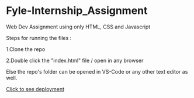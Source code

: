 # Fyle-Internship_Assignment

Web Dev Assignment using only HTML, CSS and Javascript

<p><bold>Steps for running the files :</bold></p>
<p>1.Clone the repo</p>
<p>2.Double click the "index.html" file / open in any browser</p>

Else the repo's folder can be opened in VS-Code or any other text editor as well.

<a href="https://d32ssv.github.io/Fyle-Internship_Assignment/">Click to see deployment</a>

